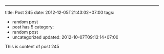 ---
title: Post 245
date: 2012-12-05T21:43:02+07:00
tags:
  - random post
  - post has 5
category:
  - random post
  - uncategorized
updated: 2012-10-07T09:13:14+07:00

This is content of post 245